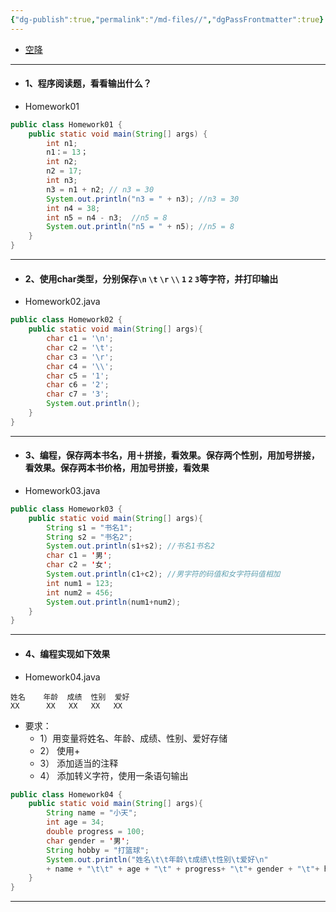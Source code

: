 ```yaml
---
{"dg-publish":true,"permalink":"/md-files//","dgPassFrontmatter":true}
---
```


- [空降](https://www.bilibili.com/video/BV1fh411y7R8?t=15.8&p=60) 
- ---
- #### 1、程序阅读题，看看输出什么？
- Homework01
```java
public class Homework01 {
	public static void main(String[] args) {
		int n1;
		n1：= 13；
		int n2;
		n2 = 17;
		int n3;
		n3 = n1 + n2; // n3 = 30
		System.out.println("n3 = " + n3); //n3 = 30
		int n4 = 38;
		int n5 = n4 - n3;  //n5 = 8
		System.out.println("n5 = " + n5); //n5 = 8
	}
}
```
---
- #### 2、使用char类型，分别保存`\n` `\t` `\r` `\\` `1` `2` `3`等字符，并打印输出
- Homework02.java
```java
public class Homework02 {
	public static void main(String[] args){
		char c1 = '\n';
		char c2 = '\t';
		char c3 = '\r';
		char c4 = '\\';
		char c5 = '1';
		char c6 = '2';
		char c7 = '3';
		System.out.println();
	}
}
```
---
- #### 3、编程，保存两本书名，用＋拼接，看效果。保存两个性别，用加号拼接，看效果。保存两本书价格，用加号拼接，看效果
- Homework03.java
```java
public class Homework03 {
	public static void main(String[] args){
		String s1 = "书名1";
		String s2 = "书名2";
		System.out.println(s1+s2); //书名1书名2
		char c1 = '男';
		char c2 = '女';
		System.out.println(c1+c2); //男字符的码值和女字符码值相加
		int num1 = 123;
		int num2 = 456;
		System.out.println(num1+num2);
	}
}
```
---
- #### 4、编程实现如下效果 
- Homework04.java
```
姓名    年龄  成绩  性别  爱好
XX      XX   XX   XX   XX
```
- 要求：
	- 1）用变量将姓名、年龄、成绩、性别、爱好存储
	- 2） 使用+
	- 3） 添加适当的注释
	- 4） 添加转义字符，使用一条语句输出
```java
public class Homework04 {
	public static void main(String[] args){
		String name = "小天";
		int age = 34;
		double progress = 100;
		char gender = '男';
		String hobby = "打篮球";
		System.out.println("姓名\t\t年龄\t成绩\t性别\t爱好\n"
		+ name + "\t\t" + age + "\t" + progress+ "\t"+ gender + "\t"+ hobby);
	}
}
```
- --